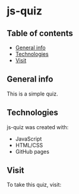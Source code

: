 # js-quiz

## Table of contents
* [General info](#general-info)
* [Technologies](#technologies)
* [Visit](#visit)

## General info
This is a simple quiz.
	
## Technologies
js-quiz was created with:
* JavaScript
* HTML/CSS
* GitHub pages
	
## Visit
To take this quiz, visit: 
